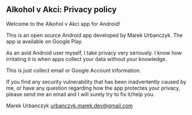 ## Alkohol v Akci: Privacy policy

Welcome to the Alkohol v Akci app for Android!

This is an open source Android app developed by Marek Urbanczyk. The app ia available on Google Play.

As an avid Android user myself, I take privacy very seriously.
I know how irritating it is when apps collect your data without your knowledge.

This is just collect email or Google Account information.

If you find any security vulnerability that has been inadvertently caused by me, or have any question regarding how the app protectes your privacy, please send me an email and I will surely try to fix it/help you.

Marek Urbanczyk
urbanczyk.marek.dev@gmail.com

